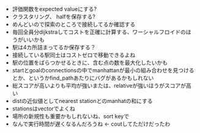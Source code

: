 - 評価関数をexpected valueにする?
- クラスタリング、 halfを保存する?
- めんどいので探索のところで接続してるか確認する
- 毎回全員分dijkstraしてコストを正確に計算する、ワーシャルフロイドのほうがいいかも
- 駅は4カ所詰まってるか保存する？
- 接続している駅同士はコストゼロで移動できるよね
- 駅の位置をばらつかせるときに、含む点の数を最大化したいかも
- startとgoalのconnectionsの中でmanhattanが最小の組み合わせを見つけるとか、というかfind_pathあたりにバグがあるかもしれない
- 総スコアが高いよりも平均が強いまたは、relativeが強いほうがスコアが高い
- distの近似値としてnearest stationとのmanhatの和にする
- stationsはvectorでよくね
- 場所の新規性も重要かもしれないね、sort keyで
- なんで実行時間が遅くなるんだろうね <- coutしてただけだったわ
